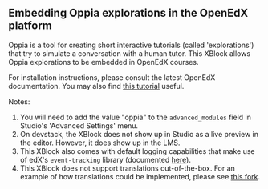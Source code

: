 ## Embedding Oppia explorations in the OpenEdX platform

Oppia is a tool for creating short interactive tutorials (called 'explorations') that try to simulate a conversation with a human tutor. This XBlock allows Oppia explorations to be embedded in OpenEdX courses.

For installation instructions, please consult the latest OpenEdX documentation. You may also find [this tutorial](http://opencraft.com/doc/edx/xblock/tutorial.html#deploying-to-edx-platform) useful.

Notes:

1. You will need to add the value "oppia" to the `advanced_modules` field in Studio's 'Advanced Settings' menu.
2. On devstack, the XBlock does not show up in Studio as a live preview in the editor. However, it does show up in the LMS.
3. This XBlock also comes with default logging capabilities that make use of edX's `event-tracking` library (documented [here](http://edx.readthedocs.org/projects/edx-developer-guide/en/latest/analytics.html#event-tracking)).
4. This XBlock does not support translations out-of-the-box. For an example of how translations could be implemented, please see [this fork](https://github.com/appsembler/oppia-xblock).
